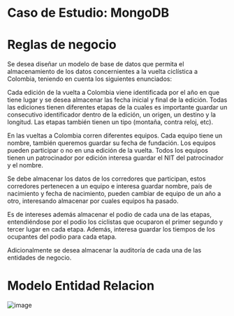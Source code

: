 # Caso de Estudio: MongoDB

# Reglas de negocio
Se desea diseñar un modelo de base de datos que permita el almacenamiento de los datos concernientes a la vuelta ciclística a Colombia, teniendo en cuenta los siguientes enunciados:

Cada edición de la vuelta a Colombia viene identificada por el año en que tiene lugar y se desea almacenar las fecha inicial y final de la edición. Todas las ediciones tienen diferentes etapas de la cuales es importante guardar un consecutivo identificador dentro de la edición, un origen, un destino y la longitud. Las etapas también tienen un tipo (montaña, contra reloj, etc).

En las vueltas a Colombia corren diferentes equipos. Cada equipo tiene un nombre, también queremos guardar su fecha de fundación. Los equipos pueden participar o no en una edición de la vuelta. Todos los equipos tienen un patrocinador por edición interesa guardar el NIT del patrocinador y el nombre.

Se debe almacenar los datos de los corredores que participan, estos corredores pertenecen a un equipo e interesa guardar nombre, país de nacimiento y fecha de nacimiento, pueden cambiar de equipo de un año a otro, interesando almacenar por cuales equipos ha pasado.

Es de intereses además almacenar el podio de cada una de las etapas, entendiéndose por el podio los ciclistas que ocuparon el primer segundo y tercer lugar en cada etapa. Además, interesa guardar los tiempos de los ocupantes del podio para cada etapa.

Adicionalmente se desea almacenar la auditoría de cada una de las entidades de negocio. 

# Modelo Entidad Relacion
![image](https://github.com/ivanzabala/frameworks-mongodb/assets/130702766/2bcb0fe1-4a6a-405c-9339-0b1781243ca4)


